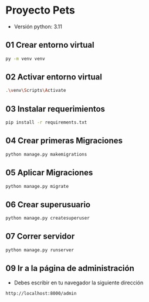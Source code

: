 # Proyecto Pets

- Versión python: 3.11

## 01 Crear entorno virtual

```bash
py -m venv venv
```

## 02 Activar entorno virtual

```bash
.\venv\Scripts\Activate
```

## 03 Instalar requerimientos

```bash
pip install -r requirements.txt
```

## 04 Crear primeras Migraciones

```bash
python manage.py makemigrations
``` 

## 05 Aplicar Migraciones

```bash
python manage.py migrate
```

## 06 Crear superusuario

```bash
python manage.py createsuperuser
```

## 07 Correr servidor

```bash
python manage.py runserver
```

## 09 Ir a la página de administración

- Debes escribir en tu navegador la siguiente dirección

```bash
http://localhost:8000/admin
```
